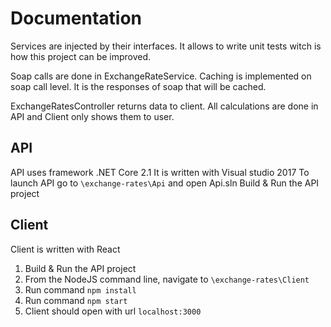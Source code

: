 # Documentation

Services are injected by their interfaces. It allows to write unit tests witch is how this project can be improved.

Soap calls are done in ExchangeRateService. Caching is implemented on soap call level. It is the responses of soap that will be cached.

ExchangeRatesController returns data to client. All calculations are done in API and Client only shows them to user.

## API

API uses framework .NET Core 2.1
It is written with Visual studio 2017
To launch API go to `\exchange-rates\Api` and open Api.sln
Build & Run the API project

## Client

Client is written with React

1. Build & Run the API project
2. From the NodeJS command line, navigate to `\exchange-rates\Client`
3. Run command `npm install`
4. Run command `npm start`
5. Client should open with url `localhost:3000`